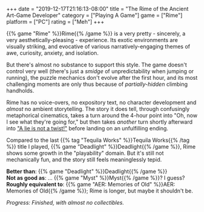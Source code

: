 +++
date = "2019-12-17T21:16:13-08:00"
title = "The Rime of the Ancient Art-Game Developer"
category = ["Playing A Game"]
game = ["Rime"]
platform = ["PC"]
rating = ["Meh"]
+++

{{% game "Rime" %}}Rime{{% /game %}} is a very pretty - sincerely, a very aesthetically-pleasing - experience.  Its exotic environments are visually striking, and evocative of various narratively-engaging themes of awe, curiosity, anxiety, and isolation.

But there's almost no substance to support this style.  The game doesn't control very well (there's just a <i>smidge</i> of unpredictability when jumping or running), the puzzle mechanics don't evolve after the first hour, and its most challenging moments are only thus because of <i>partially-hidden</i> climbing handholds.

Rime has no voice-overs, no expository text, no character development and <i>almost</i> no ambient storytelling.  The story it does tell, through confusingly metaphorical cinematics, takes a turn around the 4-hour point into "Oh, now I see what they're going for," but then takes <i>another</i> turn shortly afterward into <a href="https://getyarn.io/yarn-clip/fb2e4ebb-5ba8-4db9-9faf-d620554fce06">"A lie is not a twist!"</a> before landing on an unfulfilling ending.

Compared to the last {{% tag "Tequila Works" %}}Tequila Works{{% /tag %}} title I played, {{% game "Deadlight" %}}Deadlight{{% /game %}}, Rime shows some growth in the "playability" domain.  But it's still not mechanically fun, and the story still feels meaninglessly tepid.

<b>Better than</b>: {{% game "Deadlight" %}}Deadlight{{% /game %}}  
<b>Not as good as</b>: ... {{% game "Myst" %}}Myst{{% /game %}}?  I guess?  
<b>Roughly equivalent to</b>: {{% game "AER: Memories of Old" %}}AER: Memories of Old{{% /game %}}; Rime is longer, but maybe it shouldn't be.

<i>Progress: Finished, with almost no collectibles.</i>
